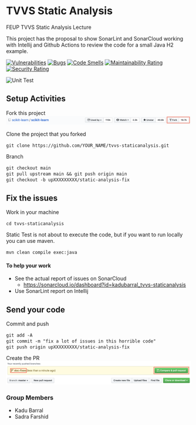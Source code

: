 # TVVS Static Analysis
FEUP TVVS Static Analysis Lecture

This project has the proposal to show SonarLint and SonarCloud working with Intellij and Github Actions to review the code for a small Java H2 example.

[![Vulnerabilities](https://sonarcloud.io/api/project_badges/measure?project=kadubarral_tvvs-staticanalysis&metric=vulnerabilities)](https://sonarcloud.io/dashboard?id=kadubarral_tvvs-staticanalysis)
[![Bugs](https://sonarcloud.io/api/project_badges/measure?project=kadubarral_tvvs-staticanalysis&metric=bugs)](https://sonarcloud.io/dashboard?id=kadubarral_tvvs-staticanalysis)
[![Code Smells](https://sonarcloud.io/api/project_badges/measure?project=kadubarral_tvvs-staticanalysis&metric=code_smells)](https://sonarcloud.io/dashboard?id=kadubarral_tvvs-staticanalysis)
[![Maintainability Rating](https://sonarcloud.io/api/project_badges/measure?project=kadubarral_tvvs-staticanalysis&metric=sqale_rating)](https://sonarcloud.io/dashboard?id=kadubarral_tvvs-staticanalysis)
[![Security Rating](https://sonarcloud.io/api/project_badges/measure?project=kadubarral_tvvs-staticanalysis&metric=security_rating)](https://sonarcloud.io/dashboard?id=kadubarral_tvvs-staticanalysis)

![Unit Test](https://github.com/kadubarral/tvvs-staticanalysis/workflows/Build/badge.svg)

## Setup Activities
Fork this project
![PR](docs/github-FORK.png)

Clone the project that you forked
```shell script
git clone https://github.com/YOUR_NAME/tvvs-staticanalysis.git
```

Branch
```shell script
git checkout main
git pull upstream main && git push origin main
git checkout -b upXXXXXXXXX/static-analysis-fix
```

## Fix the issues
Work in your machine
```shell script
cd tvvs-staticanalysis
```

Static Test is not about to execute the code, but if you want to run locally you can use maven.
```shell script
mvn clean compile exec:java
```

#### To help your work
* See the actual report of issues on SonarCloud
    * https://sonarcloud.io/dashboard?id=kadubarral_tvvs-staticanalysis
* Use SonarLint report on Intellij 

## Send your code
Commit and push
```shell script
git add -A
git commit -m "fix a lot of issues in this horrible code"
git push origin upXXXXXXXXX/static-analysis-fix
```

Create the PR
![PR](docs/github-PR.png)

### Group Members
* Kadu Barral
* Sadra Farshid